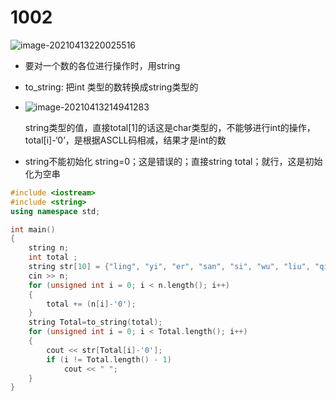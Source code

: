 # 1002

![image-20210413220025516](https://i.loli.net/2021/04/13/h5YGAxrMsg2SDI8.png)

* 要对一个数的各位进行操作时，用string

* to_string: 把int 类型的数转换成string类型的

* ![image-20210413214941283](https://i.loli.net/2021/04/13/OPtJsYnlujQk9E6.png)

  string类型的值，直接total[1]的话这是char类型的，不能够进行int的操作，total[i]-‘0’，是根据ASCLL码相减，结果才是int的数

* string不能初始化 string=0；这是错误的；直接string total；就行，这是初始化为空串

~~~C++
#include <iostream>
#include <string>
using namespace std;

int main()
{
    string n;
    int total ;
    string str[10] = {"ling", "yi", "er", "san", "si", "wu", "liu", "qi", "ba", "jiu"};
    cin >> n;
    for (unsigned int i = 0; i < n.length(); i++)
    {
        total += (n[i]-'0');
    }
    string Total=to_string(total);
    for (unsigned int i = 0; i < Total.length(); i++)
    {
        cout << str[Total[i]-'0'];
        if (i != Total.length() - 1)
            cout << " ";
    }
}
~~~
